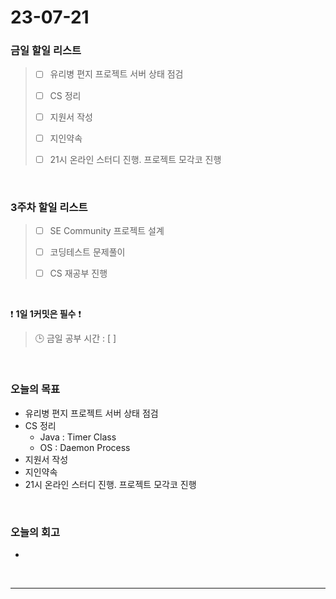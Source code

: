 # 23-07-21
### 금일 할일 리스트
> - [ ]  유리병 편지 프로젝트 서버 상태 점검
>
> - [ ]  CS 정리
>
> - [ ]  지원서 작성
>
> - [ ]  지인약속
>
> - [ ]  21시 온라인 스터디 진행. 프로젝트 모각코 진행


<br/>

### 3주차 할일 리스트  
> - [ ]  SE Community 프로젝트 설계
>
> - [ ]  코딩테스트 문제풀이
>
> - [ ]  CS 재공부 진행

<br/>

❗ **1일 1커밋은 필수** ❗
> 🕒 금일 공부 시간 : [  ]
  
<br/>

### 오늘의 목표
- 유리병 편지 프로젝트 서버 상태 점검
- CS 정리
    - Java : Timer Class
    - OS : Daemon Process
- 지원서 작성
- 지인약속
- 21시 온라인 스터디 진행. 프로젝트 모각코 진행

<br>

### 오늘의 회고
- 

<br/>

------------  
